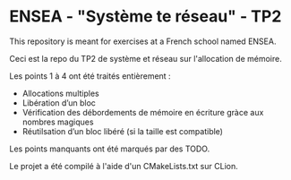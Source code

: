 # ENSEA - "Système te réseau" - TP2

This repository is meant for exercises at a French school named ENSEA.

Ceci est la repo du TP2 de système et réseau sur l'allocation de mémoire.

Les points 1 à 4 ont été traités entièrement :
- Allocations multiples
- Libération d’un bloc
- Vérification des débordements de mémoire en écriture gràce aux nombres magiques
- Réutilsation d’un bloc libéré (si la taille est compatible)

Les points manquants ont été marqués par des TODO.

Le projet a été compilé à l'aide d'un CMakeLists.txt sur CLion.

